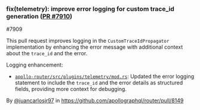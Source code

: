### fix(telemetry): improve error logging for custom trace_id generation ([PR #7910](https://github.com/apollographql/router/pull/7910))

#7909

This pull request improves logging in the `CustomTraceIdPropagator` implementation by enhancing the error message with additional context about the `trace_id` and the error.

Logging enhancement:

* [`apollo-router/src/plugins/telemetry/mod.rs`](diffhunk://#diff-37adf9e170c9b384f17336e5b5e5bf9cd94fd1d618b8969996a5ad56b635ace6L1927-R1927): Updated the error logging statement to include the `trace_id` and the error details as structured fields, providing more context for debugging.

By [@juancarlosjr97](https://github.com/juancarlosjr97) in https://github.com/apollographql/router/pull/8149
